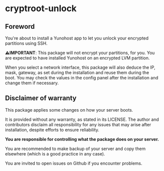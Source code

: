 # cryptroot-unlock

## Foreword

You're about to install a Yunohost app to let you unlock your encrypted
partitions using SSH.

**⚠️IMPORTANT**: This package will not encrypt your partitions, for you. You
are expected to have installed Yunohost on an encrypted LVM partition.

When you select a network interface, this package will also deduce the IP,
mask, gateway, as set during the installation and reuse them during the boot.
You may check the values in the config panel after the installation and change
them if necessary.

## Disclaimer of warranty

This package applies some changes on how your server boots.

It is provided without any warranty, as stated in its LICENSE.
The author and contributors disclaim all responsibility for any issues that
may arise after installation, despite efforts to ensure reliability.

**You are responsible for controlling what the package does on your server.**

You are recommended to make backup of your server and copy them elsewhere
(which is a good practice in any case).

You are invited to open issues on Github if you encounter problems.
